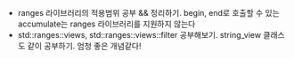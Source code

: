 - ranges 라이브러리의 적용범위 공부 && 정리하기. begin, end로 호출할 수 있는 accumulate는 ranges 라이브러리를 지원하지 않는다
- std::ranges::views, std::ranges::views::filter 공부해보기. string_view 클래스도 같이 공부하기. 엄청 좋은 개념같다!
